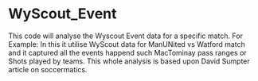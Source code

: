 # WyScout_Event

This code will analyse the Wyscout Event data for a specific match. For Example: In this it utilise WyScout data for ManUNited vs Watford match and it captured all the events happend such MacTominay pass ranges or Shots played by teams. This whole analysis is based upon David Sumpter article on soccermatics.
